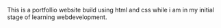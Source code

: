 This is a portfollio website build using html and css while i am in my initial stage of learning webdevelopment.
